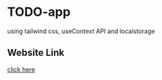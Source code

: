 # TODO-app
 using tailwind css, useContext API and localstorage

## Website Link
[click here](https://todo-app-theta-black.vercel.app/)
